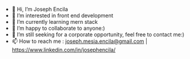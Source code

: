 - 👋 Hi, I’m Joseph Encila
- 👀 I’m interested in front end development
- 🌱 I’m currently learning mern stack
- 💞️ I’m happy to collaborate to anyone:)
- 💞️ I’m still seeking for a corporate opportunity, feel free to contact me:)
- 📫 How to reach me : joseph.mesia.encila@gmail.com | https://www.linkedin.com/in/josephencila/

<!---
encilaj/encilaj is a ✨ special ✨ repository because its `README.md` (this file) appears on your GitHub profile.
You can click the Preview link to take a look at your changes.
--->
